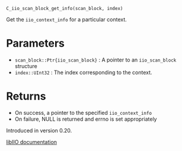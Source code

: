 ```
C_iio_scan_block_get_info(scan_block, index)
```

Get the `iio_context_info` for a particular context.

# Parameters

  * `scan_block::Ptr{iio_scan_block}` : A pointer to an `iio_scan_block` structure
  * `index::UInt32` : The index corresponding to the context.

# Returns

  * On success, a pointer to the specified `iio_context_info`
  * On failure, NULL is returned and errno is set appropriately

Introduced in version 0.20.

[libIIO documentation](https://analogdevicesinc.github.io/libiio/master/libiio/group__Scan.html#ga98c087491e97eb7e25999e3f29263e98)
